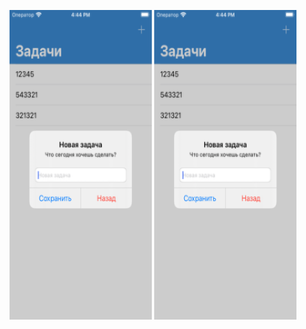 <img src="./presentation/2.png" alt="One Screen"/> <img src="./presentation/2.png" alt="Two Screen"/>
